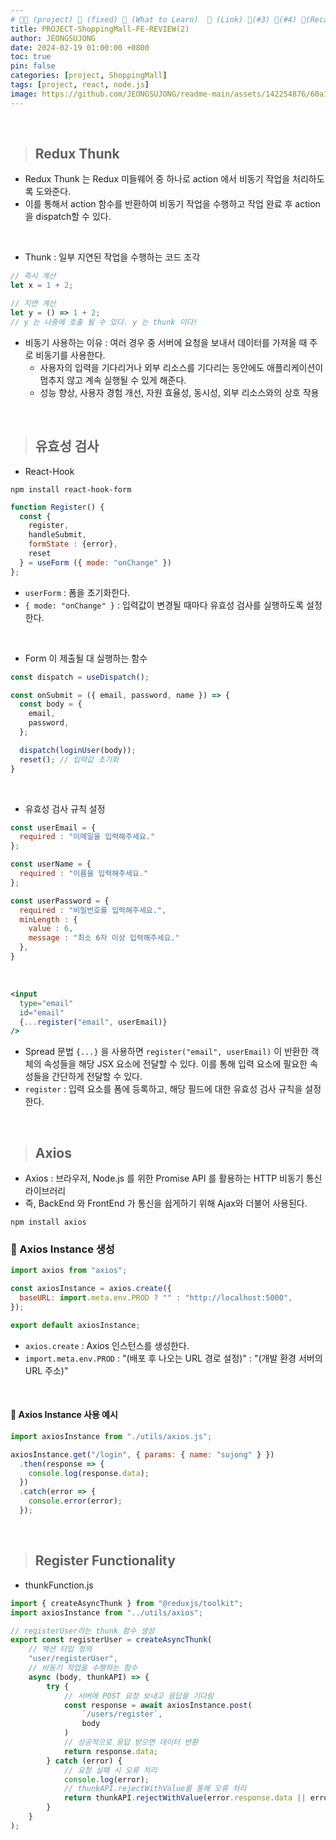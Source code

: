```yaml
---
# 👨‍💻 (project) 📌 (fixed) 📖 (What to Learn)  🌱 (Link) 🧷(#3) 📌(#4) 👀(Recap)
title: PROJECT-ShoppingMall-FE-REVIEW(2)
author: JEONGSUJONG
date: 2024-02-19 01:00:00 +0800
toc: true
pin: false
categories: [project, ShoppingMall]
tags: [project, react, node.js]
image: https://github.com/JEONGSUJONG/readme-main/assets/142254876/60a1ef16-879c-4678-b610-29b7e6bd05ba
---
```


<br>

> ## Redux Thunk

- Redux Thunk 는 Redux 미들웨어 중 하나로 action 에서 비동기 작업을 처리하도록 도와준다.
- 이를 통해서 action 함수를 반환하여 비동기 작업을 수행하고 작업 완료 후 action을 dispatch할 수 있다.

<br>

- Thunk : 일부 지연된 작업을 수행하는 코드 조각

```javascript
// 즉시 계산
let x = 1 + 2;

// 지연 계산
let y = () => 1 + 2;
// y 는 나중에 호출 될 수 있다. y 는 thunk 이다!
```

- 비동기 사용하는 이유 : 여러 경우 중 서버에 요청을 보내서 데이터를 가져올 때 주로 비동기를 사용한다.
  - 사용자의 입력을 기다리거나 외부 리소스를 기다리는 동안에도 애플리케이션이 멈추지 않고 계속 실행될 수 있게 해준다.
  - 성능 향상, 사용자 경험 개선, 자원 효율성, 동시성, 외부 리소스와의 상호 작용

<br>

> ## 유효성 검사

- React-Hook

`npm install react-hook-form`

```jsx
function Register() {
  const {
    register,
    handleSubmit,
    formState : {error},
    reset
  } = useForm ({ mode: "onChange" })
};
```

- `userForm` : 폼을 초기화한다.
- `{ mode: "onChange" }` : 입력값이 변경될 때마다 유효성 검사를 실행하도록 설정한다.

<br>

- Form 이 제출될 대 실행하는 함수

```jsx
const dispatch = useDispatch();

const onSubmit = ({ email, password, name }) => {
  const body = {
    email,
    password,
  };

  dispatch(loginUser(body));
  reset(); // 입력값 초기화
}
```

<br>

- 유효성 검사 규칙 설정

```jsx
const userEmail = {
  required : "이메일을 입력해주세요."
};

const userName = {
  required : "이름을 입력해주세요."
};

const userPassword = {
  required : "비밀번호를 입력해주세요.",
  minLength : {
    value : 6,
    message : "최소 6자 이상 입력해주세요."
  },
}
```

<br>

```jsx
<input
  type="email"
  id="email"
  {...register("email", userEmail)}
/>
```

- Spread 문법 `{...}` 을 사용하면 `register("email", userEmail)` 이 반환한 객체의 속성들을 해당 JSX 요소에 전달할 수 있다. 이를 통해 입력 요소에 필요한 속성들을 간단하게 전달할 수 있다.
- `register` : 입력 요소를 폼에 등록하고, 해당 필드에 대한 유효성 검사 규칙을 설정한다.


<br>

> ## Axios

- Axios : 브라우저, Node.js 를 위한 Promise API 를 활용하는 HTTP 비동기 통신 라이브러리
- 즉, BackEnd 와 FrontEnd 가 통신을 쉽게하기 위해 Ajax와 더불어 사용된다.

`npm install axios`

### 🧷 Axios Instance 생성

```jsx
import axios from "axios";

const axiosInstance = axios.create({
  baseURL: import.meta.env.PROD ? "" : "http://localhost:5000",
});

export default axiosInstance;
```

- `axios.create` : Axios 인스턴스를 생성한다.
- `import.meta.env.PROD` : "(배포 후 나오는 URL 경로 설정)" : "(개발 환경 서버의 URL 주소)"

<br>

#### 📌 Axios Instance 사용 예시

```jsx
import axiosInstance from "./utils/axios.js";

axiosInstance.get("/login", { params: { name: "sujong" } })
  .then(response => {
    console.log(response.data);
  })
  .catch(error => {
    console.error(error);
  });
```

<br>

> ## Register Functionality 

- thunkFunction.js

```jsx
import { createAsyncThunk } from "@reduxjs/toolkit";
import axiosInstance from "../utils/axios";

// registerUser라는 thunk 함수 생성
export const registerUser = createAsyncThunk(
    // 액션 타입 정의
    "user/registerUser",
    // 비동기 작업을 수행하는 함수
    async (body, thunkAPI) => {
        try {
            // 서버에 POST 요청 보내고 응답을 기다림
            const response = await axiosInstance.post(
                `/users/register`,
                body
            )
            // 성공적으로 응답 받으면 데이터 반환
            return response.data;
        } catch (error) {
            // 요청 실패 시 오류 처리
            console.log(error);
            // thunkAPI.rejectWithValue를 통해 오류 처리
            return thunkAPI.rejectWithValue(error.response.data || error.message);
        }
    }
);
```